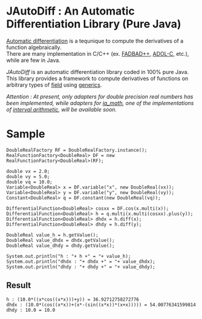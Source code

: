 # JAutoDiff : An Automatic Differentiation Library (Pure Java)

[Automatic differentiation](http://en.wikipedia.org/wiki/Automatic_differentiation/) 
is a tequnique to compute the derivatives of a function algebraically.  
There are many implementation in C/C++ (ex. 
[FADBAD++](http://www.fadbad.com/fadbad.html), 
[ADOL-C](http://projects.coin-or.org/ADOL-C), etc.), while are few in Java.

*JAutoDiff* is an automatic differentiation library coded in 100%  pure Java.  
This library provides a framework to compute derivatives of functions 
on arbitrary types of [field](http://en.wikipedia.org/wiki/Field_\(mathematics\)) 
using [generics](http://en.wikipedia.org/wiki/Generics_in_Java).

*Attention : At present, only adapters for double precision real numbers has been implemented,
  while adapters for [ia_math](http://interval.sourceforge.net/interval/java/ia_math/README.html), 
  one of the implementations of [interval arithmetic](http://en.wikipedia.org/wiki/Interval_arithmetic), 
  will be available soon.*


# Sample

	DoubleRealFactory RF = DoubleRealFactory.instance();
	RealFunctionFactory<DoubleReal> DF = new RealFunctionFactory<DoubleReal>(RF);

	double vx = 2.0;
	double vy = 5.0;
	double vq = 10.0;
	Variable<DoubleReal> x = DF.variable("x", new DoubleReal(vx));
	Variable<DoubleReal> y = DF.variable("y", new DoubleReal(vy));
	Constant<DoubleReal> q = DF.constant(new DoubleReal(vq));

	DifferentialFunction<DoubleReal> cosxx = DF.cos(x.multi(x));
	DifferentialFunction<DoubleReal> h = q.multi(x.multi(cosxx).plus(y));
	DifferentialFunction<DoubleReal> dhdx = h.diff(x);
	DifferentialFunction<DoubleReal> dhdy = h.diff(y);

	DoubleReal value_h = h.getValue();
	DoubleReal value_dhdx = dhdx.getValue();
	DoubleReal value_dhdy = dhdy.getValue();
	
	System.out.println("h : "+ h +" = "+ value_h);
	System.out.println("dhdx : "+ dhdx +" = "+ value_dhdx);
	System.out.println("dhdy : "+ dhdy +" = "+ value_dhdy);
	
	

## Result

	h : (10.0*((x*cos((x*x)))+y)) = 36.92712758272776
	dhdx : (10.0*(cos((x*x))+(x*-(sin((x*x))*(x+x))))) = 54.00776341599814
	dhdy : 10.0 = 10.0

